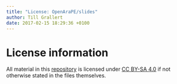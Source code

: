 ```yaml
---
title: "License: OpenAraPE/slides"
author: Till Grallert
date: 2017-02-15 18:29:36 +0100
---
```


# License information

All material in this [repository](https://github.com/OpenAraPE/slides) is licensed under [CC BY-SA 4.0](http://creativecommons.org/licenses/by-sa/4.0/) if not otherwise stated in the files themselves.